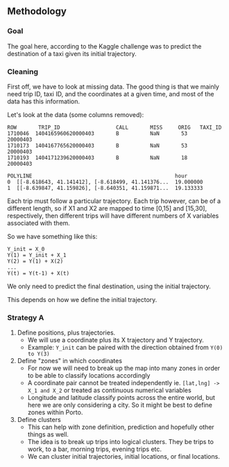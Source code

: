 ## Methodology

### Goal
The goal here, according to the Kaggle challenge was to predict the destination of a taxi given its initial trajectory.

### Cleaning

First off, we have to look at missing data. The good thing is that we mainly need trip ID, taxi ID, and the coordinates at a given time, and most of the data has this information.

Let's look at the data (some columns removed):
```
ROW       TRIP_ID                  CALL       MISS     ORIG   TAXI_ID
1710046  1404165960620000403       B          NaN       53     20000403
1710173  1404167765620000403       B          NaN       53     20000403
1710193  1404171239620000403       B          NaN       18     20000403
```

```
POLYLINE                                              hour  
0  [[-8.618643, 41.141412], [-8.618499, 41.141376...  19.000000  
1  [[-8.639847, 41.159826], [-8.640351, 41.159871...  19.133333
```


Each trip must follow a particular trajectory. Each trip however, can be of a different length, so if X1 and X2 are mapped to time [0,15] and [15,30], respectively, then different trips will have different numbers of X variables associated with them.

So we have something like this:

```
Y_init = X_0
Y(1) = Y_init + X_1
Y(2) = Y(1) + X(2)
...
Y(t) = Y(t-1) + X(t)
```

We only need to predict the final destination, using the initial trajectory.


This depends on how we define the initial trajectory.

### Strategy A

1. Define positions, plus trajectories.
   - We will use a coordinate plus its X trajectory and Y trajectory.
   - Example: `Y_init` can be paired with the direction obtained from `Y(0) to Y(3)`
2. Define "zones" in which coordinates
   - For now we will need to break up the map into many zones in order to be able to classify locations accordingly
   - A coordinate pair cannot be treated independently ie. `[lat,lng] -> X_1 and X_2` or treated as continuous numerical variables
   - Longitude and latitude classify points across the entire world, but here we are only considering a city. So it might be best to define zones within Porto.
3. Define clusters
   - This can help with zone definition, prediction and hopefully other things as well.
   - The idea is to break up trips into logical clusters. They be trips to work, to a bar, morning trips, evening trips etc.
   - We can cluster initial trajectories, initial locations, or final locations.
